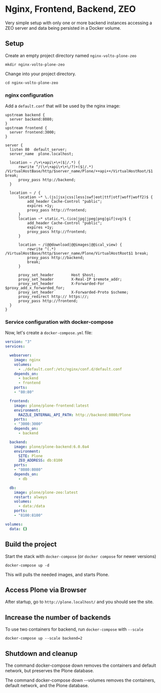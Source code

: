 # Nginx, Frontend, Backend, ZEO

Very simple setup with only one or more backend instances accessing a ZEO server and data being persisted in a Docker volume.

## Setup

Create an empty project directory named `nginx-volto-plone-zeo`

```shell
mkdir nginx-volto-plone-zeo
```

Change into your project directory.

```shell
cd nginx-volto-plone-zeo
```

### nginx configuration

Add a `default.conf` that will be used by the nginx image:

```nginx
upstream backend {
  server backend:8080;
}
upstream frontend {
  server frontend:3000;
}

server {
  listen 80  default_server;
  server_name  plone.localhost;

  location ~ /\+\+api\+\+($|/.*) {
      rewrite ^/(\+\+api\+\+\/?)+($|/.*) /VirtualHostBase/http/$server_name/Plone/++api++/VirtualHostRoot/$1 break;
      proxy_pass http://backend;
  }

  location ~ / {
      location ~* \.(js|jsx|css|less|swf|eot|ttf|otf|woff|woff2)$ {
          add_header Cache-Control "public";
          expires +1y;
          proxy_pass http://frontend;
      }
      location ~* static.*\.(ico|jpg|jpeg|png|gif|svg)$ {
          add_header Cache-Control "public";
          expires +1y;
          proxy_pass http://frontend;
      }

      location ~ /(@@download|@@images|@@ical_view) {
          rewrite ^(.*) /VirtualHostBase/http/$server_name/Plone/VirtualHostRoot$1 break;
          proxy_pass http://backend;
          break;
      }

      proxy_set_header        Host $host;
      proxy_set_header        X-Real-IP $remote_addr;
      proxy_set_header        X-Forwarded-For $proxy_add_x_forwarded_for;
      proxy_set_header        X-Forwarded-Proto $scheme;
      proxy_redirect http:// https://;
      proxy_pass http://frontend;
  }
}
```

### Service configuration with docker-compose

Now, let's create a `docker-compose.yml` file:

```yaml
version: "3"
services:

  webserver:
    image: nginx
    volumes:
      - ./default.conf:/etc/nginx/conf.d/default.conf
    depends_on:
      - backend
      - frontend
    ports:
    - "80:80"

  frontend:
    image: plone/plone-frontend:latest
    environment:
      RAZZLE_INTERNAL_API_PATH: http://backend:8080/Plone
    ports:
    - "3000:3000"
    depends_on:
      - backend

  backend:
    image: plone/plone-backend:6.0.0a4
    environment:
      SITE: Plone
      ZEO_ADDRESS: db:8100
    ports:
    - "8080:8080"
    depends_on:
      - db

  db:
    image: plone/plone-zeo:latest
    restart: always
    volumes:
      - data:/data
    ports:
    - "8100:8100"

volumes:
  data: {}
```

## Build the project

Start the stack with `docker-compose` (or `docker compose` for newer versions)

```shell
docker-compose up -d
```

This will pulls the needed images, and starts Plone.

## Access Plone via Browser

After startup, go to `http://plone.localhost/` and you should see the site.

## Increase the number of backends

To use two containers for backend, run `docker-compose` with `--scale`

```shell
docker-compose up --scale backend=2
```

## Shutdown and cleanup

The command docker-compose down removes the containers and default network, but preserves the Plone database.

The command docker-compose down --volumes removes the containers, default network, and the Plone database.

